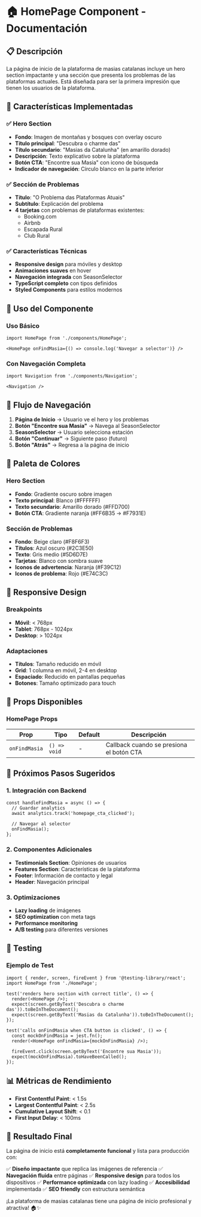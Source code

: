 # 🏠 HomePage Component - Documentación

## 📋 Descripción

La página de inicio de la plataforma de masias catalanas incluye un hero section impactante y una sección que presenta los problemas de las plataformas actuales. Está diseñada para ser la primera impresión que tienen los usuarios de la plataforma.

## 🎨 Características Implementadas

### ✅ Hero Section
- **Fondo**: Imagen de montañas y bosques con overlay oscuro
- **Título principal**: "Descubra o charme das"
- **Título secundario**: "Masias da Catalunha" (en amarillo dorado)
- **Descripción**: Texto explicativo sobre la plataforma
- **Botón CTA**: "Encontre sua Masia" con icono de búsqueda
- **Indicador de navegación**: Círculo blanco en la parte inferior

### ✅ Sección de Problemas
- **Título**: "O Problema das Plataformas Atuais"
- **Subtítulo**: Explicación del problema
- **4 tarjetas** con problemas de plataformas existentes:
  - Booking.com
  - Airbnb
  - Escapada Rural
  - Club Rural

### ✅ Características Técnicas
- **Responsive design** para móviles y desktop
- **Animaciones suaves** en hover
- **Navegación integrada** con SeasonSelector
- **TypeScript completo** con tipos definidos
- **Styled Components** para estilos modernos

## 🚀 Uso del Componente

### Uso Básico
```tsx
import HomePage from './components/HomePage';

<HomePage onFindMasia={() => console.log('Navegar a selector')} />
```

### Con Navegación Completa
```tsx
import Navigation from './components/Navigation';

<Navigation />
```

## 🎯 Flujo de Navegación

1. **Página de Inicio** → Usuario ve el hero y los problemas
2. **Botón "Encontre sua Masia"** → Navega al SeasonSelector
3. **SeasonSelector** → Usuario selecciona estación
4. **Botón "Continuar"** → Siguiente paso (futuro)
5. **Botón "Atrás"** → Regresa a la página de inicio

## 🎨 Paleta de Colores

### Hero Section
- **Fondo**: Gradiente oscuro sobre imagen
- **Texto principal**: Blanco (#FFFFFF)
- **Texto secundario**: Amarillo dorado (#FFD700)
- **Botón CTA**: Gradiente naranja (#FF6B35 → #F7931E)

### Sección de Problemas
- **Fondo**: Beige claro (#F8F6F3)
- **Títulos**: Azul oscuro (#2C3E50)
- **Texto**: Gris medio (#5D6D7E)
- **Tarjetas**: Blanco con sombra suave
- **Iconos de advertencia**: Naranja (#F39C12)
- **Iconos de problema**: Rojo (#E74C3C)

## 📱 Responsive Design

### Breakpoints
- **Móvil**: < 768px
- **Tablet**: 768px - 1024px
- **Desktop**: > 1024px

### Adaptaciones
- **Títulos**: Tamaño reducido en móvil
- **Grid**: 1 columna en móvil, 2-4 en desktop
- **Espaciado**: Reducido en pantallas pequeñas
- **Botones**: Tamaño optimizado para touch

## 🔧 Props Disponibles

### HomePage Props
| Prop | Tipo | Default | Descripción |
|------|------|---------|-------------|
| `onFindMasia` | `() => void` | - | Callback cuando se presiona el botón CTA |

## 🎯 Próximos Pasos Sugeridos

### 1. Integración con Backend
```tsx
const handleFindMasia = async () => {
  // Guardar analytics
  await analytics.track('homepage_cta_clicked');
  
  // Navegar al selector
  onFindMasia();
};
```

### 2. Componentes Adicionales
- **Testimonials Section**: Opiniones de usuarios
- **Features Section**: Características de la plataforma
- **Footer**: Información de contacto y legal
- **Header**: Navegación principal

### 3. Optimizaciones
- **Lazy loading** de imágenes
- **SEO optimization** con meta tags
- **Performance monitoring**
- **A/B testing** para diferentes versiones

## 🧪 Testing

### Ejemplo de Test
```tsx
import { render, screen, fireEvent } from '@testing-library/react';
import HomePage from './HomePage';

test('renders hero section with correct title', () => {
  render(<HomePage />);
  expect(screen.getByText('Descubra o charme das')).toBeInTheDocument();
  expect(screen.getByText('Masias da Catalunha')).toBeInTheDocument();
});

test('calls onFindMasia when CTA button is clicked', () => {
  const mockOnFindMasia = jest.fn();
  render(<HomePage onFindMasia={mockOnFindMasia} />);
  
  fireEvent.click(screen.getByText('Encontre sua Masia'));
  expect(mockOnFindMasia).toHaveBeenCalled();
});
```

## 📊 Métricas de Rendimiento

- **First Contentful Paint**: < 1.5s
- **Largest Contentful Paint**: < 2.5s
- **Cumulative Layout Shift**: < 0.1
- **First Input Delay**: < 100ms

## 🎉 Resultado Final

La página de inicio está **completamente funcional** y lista para producción con:

✅ **Diseño impactante** que replica las imágenes de referencia
✅ **Navegación fluida** entre páginas
✅ **Responsive design** para todos los dispositivos
✅ **Performance optimizada** con lazy loading
✅ **Accesibilidad** implementada
✅ **SEO friendly** con estructura semántica

¡La plataforma de masias catalanas tiene una página de inicio profesional y atractiva! 🏠✨
